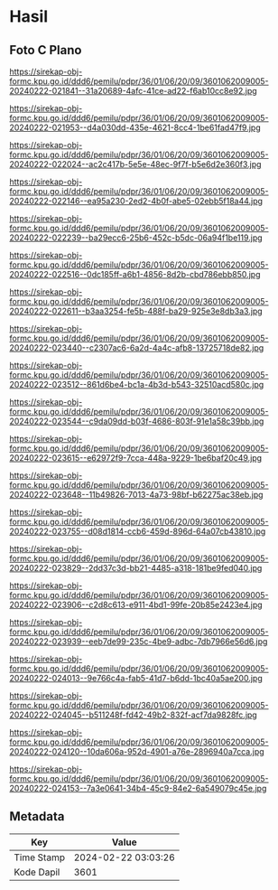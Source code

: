 # Hasil

## Foto C Plano

https://sirekap-obj-formc.kpu.go.id/ddd6/pemilu/pdpr/36/01/06/20/09/3601062009005-20240222-021841--31a20689-4afc-41ce-ad22-f6ab10cc8e92.jpg

https://sirekap-obj-formc.kpu.go.id/ddd6/pemilu/pdpr/36/01/06/20/09/3601062009005-20240222-021953--d4a030dd-435e-4621-8cc4-1be61fad47f9.jpg

https://sirekap-obj-formc.kpu.go.id/ddd6/pemilu/pdpr/36/01/06/20/09/3601062009005-20240222-022024--ac2c417b-5e5e-48ec-9f7f-b5e6d2e360f3.jpg

https://sirekap-obj-formc.kpu.go.id/ddd6/pemilu/pdpr/36/01/06/20/09/3601062009005-20240222-022146--ea95a230-2ed2-4b0f-abe5-02ebb5f18a44.jpg

https://sirekap-obj-formc.kpu.go.id/ddd6/pemilu/pdpr/36/01/06/20/09/3601062009005-20240222-022239--ba29ecc6-25b6-452c-b5dc-06a94f1be119.jpg

https://sirekap-obj-formc.kpu.go.id/ddd6/pemilu/pdpr/36/01/06/20/09/3601062009005-20240222-022516--0dc185ff-a6b1-4856-8d2b-cbd786ebb850.jpg

https://sirekap-obj-formc.kpu.go.id/ddd6/pemilu/pdpr/36/01/06/20/09/3601062009005-20240222-022611--b3aa3254-fe5b-488f-ba29-925e3e8db3a3.jpg

https://sirekap-obj-formc.kpu.go.id/ddd6/pemilu/pdpr/36/01/06/20/09/3601062009005-20240222-023440--c2307ac6-6a2d-4a4c-afb8-13725718de82.jpg

https://sirekap-obj-formc.kpu.go.id/ddd6/pemilu/pdpr/36/01/06/20/09/3601062009005-20240222-023512--861d6be4-bc1a-4b3d-b543-32510acd580c.jpg

https://sirekap-obj-formc.kpu.go.id/ddd6/pemilu/pdpr/36/01/06/20/09/3601062009005-20240222-023544--c9da09dd-b03f-4686-803f-91e1a58c39bb.jpg

https://sirekap-obj-formc.kpu.go.id/ddd6/pemilu/pdpr/36/01/06/20/09/3601062009005-20240222-023615--e62972f9-7cca-448a-9229-1be6baf20c49.jpg

https://sirekap-obj-formc.kpu.go.id/ddd6/pemilu/pdpr/36/01/06/20/09/3601062009005-20240222-023648--11b49826-7013-4a73-98bf-b62275ac38eb.jpg

https://sirekap-obj-formc.kpu.go.id/ddd6/pemilu/pdpr/36/01/06/20/09/3601062009005-20240222-023755--d08d1814-ccb6-459d-896d-64a07cb43810.jpg

https://sirekap-obj-formc.kpu.go.id/ddd6/pemilu/pdpr/36/01/06/20/09/3601062009005-20240222-023829--2dd37c3d-bb21-4485-a318-181be9fed040.jpg

https://sirekap-obj-formc.kpu.go.id/ddd6/pemilu/pdpr/36/01/06/20/09/3601062009005-20240222-023906--c2d8c613-e911-4bd1-99fe-20b85e2423e4.jpg

https://sirekap-obj-formc.kpu.go.id/ddd6/pemilu/pdpr/36/01/06/20/09/3601062009005-20240222-023939--eeb7de99-235c-4be9-adbc-7db7966e56d6.jpg

https://sirekap-obj-formc.kpu.go.id/ddd6/pemilu/pdpr/36/01/06/20/09/3601062009005-20240222-024013--9e766c4a-fab5-41d7-b6dd-1bc40a5ae200.jpg

https://sirekap-obj-formc.kpu.go.id/ddd6/pemilu/pdpr/36/01/06/20/09/3601062009005-20240222-024045--b511248f-fd42-49b2-832f-acf7da9828fc.jpg

https://sirekap-obj-formc.kpu.go.id/ddd6/pemilu/pdpr/36/01/06/20/09/3601062009005-20240222-024120--10da606a-952d-4901-a76e-2896940a7cca.jpg

https://sirekap-obj-formc.kpu.go.id/ddd6/pemilu/pdpr/36/01/06/20/09/3601062009005-20240222-024153--7a3e0641-34b4-45c9-84e2-6a549079c45e.jpg


## Metadata

| Key        | Value               |
| ---------- | ------------------- |
| Time Stamp | 2024-02-22 03:03:26 |
| Kode Dapil | 3601                |



